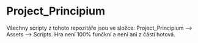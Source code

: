 # Project_Principium
Všechny scripty z tohoto repozitáře jsou ve složce: Project_Principium --> Assets --> Scripts. Hra není 100% funčkní a není ani z části hotová.  
